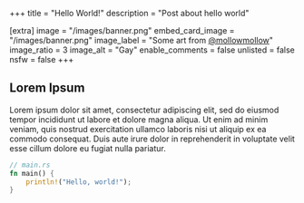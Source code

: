 +++
title = "Hello World!"
description = "Post about hello world"

[extra]
image = "/images/banner.png"
embed_card_image = "/images/banner.png"
image_label = "Some art from [@mollowmollow](https://github.com)"
image_ratio = 3
image_alt = "Gay"
enable_comments = false
unlisted = false
nsfw = false
+++

## Lorem Ipsum

Lorem ipsum dolor sit amet, consectetur adipiscing elit, sed do eiusmod tempor incididunt ut labore et dolore magna aliqua. Ut enim ad minim veniam, quis nostrud exercitation ullamco laboris nisi ut aliquip ex ea commodo consequat. Duis aute irure dolor in reprehenderit in voluptate velit esse cillum dolore eu fugiat nulla pariatur.


```rust
// main.rs
fn main() {
    println!("Hello, world!");
}
```
